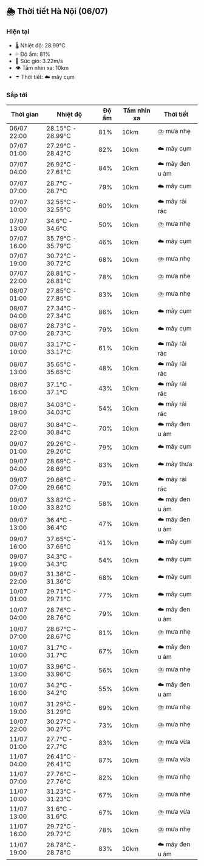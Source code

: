 ## 🌦️ Thời tiết Hà Nội (06/07)

### Hiện tại

- 🌡️ Nhiệt độ: 28.99℃
- 💦 Độ ẩm: 81%
- 💨 Sức gió: 3.22m/s
- 👁️ Tầm nhìn xa: 10km
- ☂️ Thời tiết: ☁️ mây cụm

### Sắp tới

| Thời gian | Nhiệt độ | Độ ẩm | Tầm nhìn xa | Thời tiết |
| --- | --- | --- | --- | --- |
| 06/07 22:00 | 28.15℃ - 28.99℃ | 81% | 10km | ⛈️ mưa nhẹ |
| 07/07 01:00 | 27.29℃ - 28.42℃ | 82% | 10km | ☁️ mây cụm |
| 07/07 04:00 | 26.92℃ - 27.61℃ | 84% | 10km | ☁️ mây đen u ám |
| 07/07 07:00 | 28.7℃ - 28.7℃ | 79% | 10km | ☁️ mây cụm |
| 07/07 10:00 | 32.55℃ - 32.55℃ | 60% | 10km | ☁️ mây rải rác |
| 07/07 13:00 | 34.6℃ - 34.6℃ | 50% | 10km | ⛈️ mưa nhẹ |
| 07/07 16:00 | 35.79℃ - 35.79℃ | 46% | 10km | ☁️ mây cụm |
| 07/07 19:00 | 30.72℃ - 30.72℃ | 68% | 10km | ⛈️ mưa nhẹ |
| 07/07 22:00 | 28.81℃ - 28.81℃ | 78% | 10km | ⛈️ mưa nhẹ |
| 08/07 01:00 | 27.85℃ - 27.85℃ | 83% | 10km | ⛈️ mưa nhẹ |
| 08/07 04:00 | 27.34℃ - 27.34℃ | 86% | 10km | ☁️ mây cụm |
| 08/07 07:00 | 28.73℃ - 28.73℃ | 79% | 10km | ☁️ mây cụm |
| 08/07 10:00 | 33.17℃ - 33.17℃ | 61% | 10km | ☁️ mây rải rác |
| 08/07 13:00 | 35.65℃ - 35.65℃ | 48% | 10km | ☁️ mây rải rác |
| 08/07 16:00 | 37.1℃ - 37.1℃ | 43% | 10km | ☁️ mây rải rác |
| 08/07 19:00 | 34.03℃ - 34.03℃ | 54% | 10km | ☁️ mây rải rác |
| 08/07 22:00 | 30.84℃ - 30.84℃ | 70% | 10km | ☁️ mây đen u ám |
| 09/07 01:00 | 29.26℃ - 29.26℃ | 79% | 10km | ☁️ mây cụm |
| 09/07 04:00 | 28.69℃ - 28.69℃ | 83% | 10km | ☁️ mây thưa |
| 09/07 07:00 | 29.66℃ - 29.66℃ | 79% | 10km | ☁️ mây rải rác |
| 09/07 10:00 | 33.82℃ - 33.82℃ | 58% | 10km | ☁️ mây đen u ám |
| 09/07 13:00 | 36.4℃ - 36.4℃ | 47% | 10km | ☁️ mây đen u ám |
| 09/07 16:00 | 37.65℃ - 37.65℃ | 41% | 10km | ☁️ mây cụm |
| 09/07 19:00 | 34.3℃ - 34.3℃ | 54% | 10km | ☁️ mây cụm |
| 09/07 22:00 | 31.36℃ - 31.36℃ | 68% | 10km | ☁️ mây cụm |
| 10/07 01:00 | 29.71℃ - 29.71℃ | 77% | 10km | ☁️ mây cụm |
| 10/07 04:00 | 28.76℃ - 28.76℃ | 79% | 10km | ☁️ mây đen u ám |
| 10/07 07:00 | 28.67℃ - 28.67℃ | 81% | 10km | ⛈️ mưa nhẹ |
| 10/07 10:00 | 31.7℃ - 31.7℃ | 67% | 10km | ☁️ mây đen u ám |
| 10/07 13:00 | 33.96℃ - 33.96℃ | 56% | 10km | ⛈️ mưa nhẹ |
| 10/07 16:00 | 34.2℃ - 34.2℃ | 55% | 10km | ☁️ mây đen u ám |
| 10/07 19:00 | 31.29℃ - 31.29℃ | 69% | 10km | ⛈️ mưa nhẹ |
| 10/07 22:00 | 30.27℃ - 30.27℃ | 73% | 10km | ⛈️ mưa nhẹ |
| 11/07 01:00 | 27.7℃ - 27.7℃ | 83% | 10km | ⛈️ mưa vừa |
| 11/07 04:00 | 26.41℃ - 26.41℃ | 87% | 10km | ⛈️ mưa vừa |
| 11/07 07:00 | 27.76℃ - 27.76℃ | 82% | 10km | ⛈️ mưa nhẹ |
| 11/07 10:00 | 31.23℃ - 31.23℃ | 67% | 10km | ⛈️ mưa nhẹ |
| 11/07 13:00 | 31.6℃ - 31.6℃ | 67% | 10km | ⛈️ mưa vừa |
| 11/07 16:00 | 29.72℃ - 29.72℃ | 78% | 10km | ⛈️ mưa nhẹ |
| 11/07 19:00 | 28.78℃ - 28.78℃ | 83% | 10km | ☁️ mây đen u ám |
